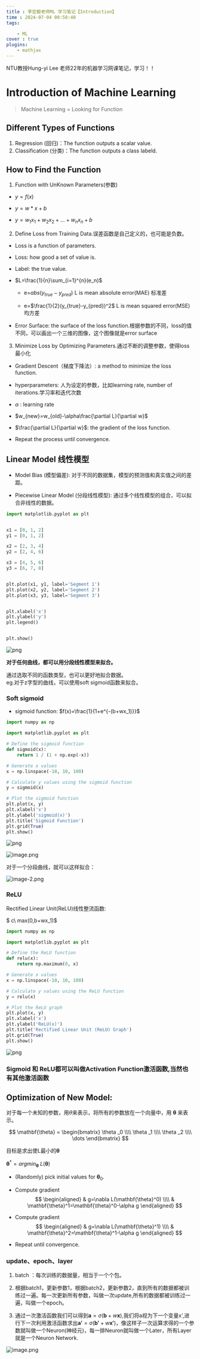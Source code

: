 ```yaml
---
title : 李宏毅老师ML 学习笔记【Introduction】
time : 2024-07-04 00:58:40
tags:

    - ML
cover : true
plugins: 
    - mathjax
---
```

NTU教授Hung-yi Lee 老师22年的机器学习网课笔记，学习！！

<!-- more -->

# Introduction of Machine Learning
> Machine Learning = Looking for Function

## Different Types of Functions
1. Regression (回归)：The function outputs a scalar value.
2. Classification (分类)：The function outputs a class labeld.

## How to Find the Function
1. Function with UnKnown Parameters(参数)
   
  - $y=f(x)$

  - $y=w*x+b$

  - $y=w_1 x_1+w_2 x_2+...+w_n x_n+b$  

2. Define Loss from Training Data.误差函数是自己定义的，也可能是负数。
   
  - Loss  is a function of parameters.

  - Loss: how good a set of value is.

  - Label: the true value.    

  - $L=\frac{1}{n}\sum_{i=1}^{n}(e_n)$

    - e=$abs(y_{true}-y_{pred})$   L is mean absolute error(MAE) 标准差

    - e=$\frac{1}{2}(y_{true}-y_{pred})^2$   L is mean squared error(MSE) 均方差

  - Error Surface: the surface of the loss function.根据参数的不同，loss的值不同，可以画出一个三维的图像，这个图像就是error surface

3. Minimize Loss by Optimizing Parameters.通过不断的调整参数，使得loss最小化
  - Gradient Descent（梯度下降法）: a method to minimize the loss function.  
  
  - hyperparameters: 人为设定的参数，比如learning rate, number of iterations.学习率和迭代次数  
  
  - $\alpha$  : learning rate  
  
  - $w_{new}=w_{old}-\alpha\frac{\partial L}{\partial w}$  

  - $\frac{\partial L}{\partial w}$: the gradient of the loss function.  

  - Repeat the process until convergence.  
## Linear Model 线性模型
- Model Bias (模型偏差): 对于不同的数据集，模型的预测值和真实值之间的差距。  

- Piecewise Linear Model (分段线性模型): 通过多个线性模型的组合，可以拟合非线性的数据。  


```python
import matplotlib.pyplot as plt


x1 = [0, 1, 2]
y1 = [0, 1, 2]

x2 = [2, 3, 4]
y2 = [2, 4, 6]  

x3 = [4, 5, 6]
y3 = [6, 7, 8]  


plt.plot(x1, y1, label='Segment 1')
plt.plot(x2, y2, label='Segment 2')
plt.plot(x3, y3, label='Segment 3')


plt.xlabel('x')
plt.ylabel('y')
plt.legend()


plt.show()
```


    
![png](01%E6%B7%B1%E5%BA%A6%E5%AD%A6%E4%B9%A0%E5%9F%BA%E6%9C%AC%E6%A6%82%E5%BF%B5%E7%AE%80%E4%BB%8B_files/01%E6%B7%B1%E5%BA%A6%E5%AD%A6%E4%B9%A0%E5%9F%BA%E6%9C%AC%E6%A6%82%E5%BF%B5%E7%AE%80%E4%BB%8B_1_0.png)
    


**对于任何曲线，都可以用分段线性模型来拟合。**


通过选取不同的函数类型，也可以更好地拟合数据。  
eg.对于z字型的曲线，可以使用soft sigmoid函数来拟合。

### Soft sigmoid


- sigmoid function: $f(x)=\frac{1}{1+e^{-(b+wx_1)}}$


```python
import numpy as np

import matplotlib.pyplot as plt

# Define the sigmoid function
def sigmoid(x):
    return 1 / (1 + np.exp(-x))

# Generate x values
x = np.linspace(-10, 10, 100)

# Calculate y values using the sigmoid function
y = sigmoid(x)

# Plot the sigmoid function
plt.plot(x, y)
plt.xlabel('x')
plt.ylabel('sigmoid(x)')
plt.title('Sigmoid Function')
plt.grid(True)
plt.show()
```


    
![png](01%E6%B7%B1%E5%BA%A6%E5%AD%A6%E4%B9%A0%E5%9F%BA%E6%9C%AC%E6%A6%82%E5%BF%B5%E7%AE%80%E4%BB%8B_files/01%E6%B7%B1%E5%BA%A6%E5%AD%A6%E4%B9%A0%E5%9F%BA%E6%9C%AC%E6%A6%82%E5%BF%B5%E7%AE%80%E4%BB%8B_3_0.png)
    


![image.png](01深度学习基本概念简介_files/image.png)

对于一个分段曲线，就可以这样拟合：

![image-2.png](01深度学习基本概念简介_files/image-2.png)

### ReLU

Rectified Linear Unit(ReLU)线性整流函数:  

$ c\ max(0,b+wx_1)$


```python
import numpy as np

import matplotlib.pyplot as plt

# Define the ReLU function
def relu(x):
    return np.maximum(0, x)

# Generate x values
x = np.linspace(-10, 10, 100)

# Calculate y values using the ReLU function
y = relu(x)

# Plot the ReLU graph
plt.plot(x, y)
plt.xlabel('x')
plt.ylabel('ReLU(x)')
plt.title('Rectified Linear Unit (ReLU) Graph')
plt.grid(True)
plt.show()
```


    
![png](01%E6%B7%B1%E5%BA%A6%E5%AD%A6%E4%B9%A0%E5%9F%BA%E6%9C%AC%E6%A6%82%E5%BF%B5%E7%AE%80%E4%BB%8B_files/01%E6%B7%B1%E5%BA%A6%E5%AD%A6%E4%B9%A0%E5%9F%BA%E6%9C%AC%E6%A6%82%E5%BF%B5%E7%AE%80%E4%BB%8B_6_0.png)
    


### Sigmoid 和 ReLU都可以叫做Activation Function激活函数,当然也有其他激活函数

## Optimization of New Model:

对于每一个未知的参数，用$\theta$来表示，将所有的参数放在一个向量中，用 $\mathbf{\theta}$ 来表示。  

$$
\mathbf{\theta} = \begin{bmatrix}
\theta _0 \\\\
\theta _1 \\\\
\theta _2 \\\\
\dots
\end{bmatrix}
$$ 

目标是求出使L最小的$\mathbf{\theta}$  

$\mathbf{\theta}^* = argmin _\mathbf{\theta}\ L(\mathbf{\theta})$

- (Randomly) pick initial values for $\mathbf{\theta} _0$.

- Compute gradient 
  $$
  \begin{aligned}
    & g=\nabla L(\mathbf{\theta}^0) \\\\
    & \mathbf{\theta}^1=\mathbf{\theta}^0-\alpha g
    \end{aligned}
  $$


- Compute gradient
  $$
  \begin{aligned}
      & g=\nabla L(\mathbf{\theta}^1) \\\\
      & \mathbf{\theta}^2=\mathbf{\theta}^1-\alpha g
      \end{aligned}
  $$


- Repeat until convergence.

### update、epoch、layer 

1. batch ：每次训练的数据量，相当于一个个包。  

2. 根据batch1，更新参数1，根据batch2，更新参数2，直到所有的数据都被训练过一遍。每一次更新所有参数，叫做一次update,所有的数据都被训练过一遍，叫做一个epoch。

3. 通过一次激活函数我们可以得到$\mathbf{a}=\sigma(\mathbf{b}+w\mathbf{x})$,我们将a视为下一个变量x',进行下一次利用激活函数求出$\mathbf{a'}=\sigma(\mathbf{b'}+w\mathbf{x'})$，像这样子一次运算求得的一个参数就叫做一个Neuron(神经元)，每一排Neuron就叫做一个Later，所有Layer就是一个Neuron Network.

![image.png](01深度学习基本概念简介_files/image.png)
  

